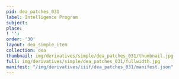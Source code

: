 ```yaml
---
pid: dea_patches_031
label: Intelligence Program
subject: 
place: 
! '': 
order: '30'
layout: dea_simple_item
collection: dea
thumbnail: img/derivatives/simple/dea_patches_031/thumbnail.jpg
full: img/derivatives/simple/dea_patches_031/fullwidth.jpg
manifest: "/img/derivatives/iiif/dea_patches_031/manifest.json"
---
```

